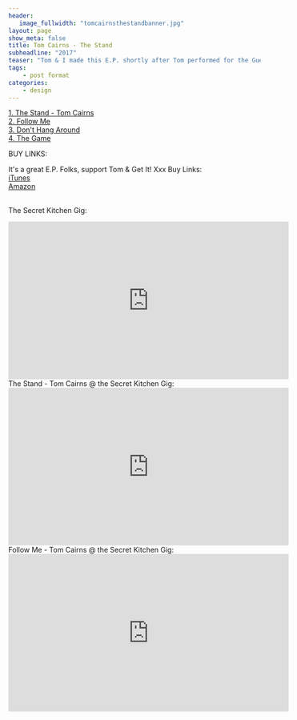 ```yaml
---
header:
   image_fullwidth: "tomcairnsthestandbanner.jpg"
layout: page
show_meta: false
title: Tom Cairns - The Stand
subheadline: "2017"
teaser: "Tom & I made this E.P. shortly after Tom performed for the Guerilla Concert Movie <a href="https://youtu.be/qxd_jckMoUI">'The Secret Kitchen Gig'.</a> We recorded four of Tom's favourite songs, and I added some sparkly overdubs. The resulting E.P. is very beautiful. My personal favourite is the haunting 'The Game'." 
tags:
    - post format
categories:
    - design 
---
```

<!--more-->
 <a href="https://youtu.be/1akSKo8MMII">1. The Stand - Tom Cairns</a><br>
 <a href="https://youtu.be/MMD5sldk0MA">2. Follow Me</a><br>
 <a href="https://youtu.be/WCWsNjY5dvc">3. Don't Hang Around</a><br>
 <a href="https://youtu.be/0i0LSQizwJY">4. The Game</a><br>
 
BUY LINKS:

It's a great E.P. Folks, support Tom & Get It! Xxx
Buy Links:<br>
   <a href="https://itunes.apple.com/gb/album/stand-ep/1147581329">iTunes</a><br>
      <a href="https://www.amazon.co.uk/Stand-Tom-Cairns/dp/B01LBUPWQE">Amazon</a><br><br>
      
      
The Secret Kitchen Gig:<br>
  <iframe width="560" height="315" src="https://www.youtube.com/embed/qxd_jckMoUI" frameborder="0" allowfullscreen></iframe><br> 
The Stand - Tom Cairns @ the Secret Kitchen Gig:<br>
  <iframe width="560" height="315" src="https://www.youtube.com/embed/1akSKo8MMII" frameborder="0" allowfullscreen></iframe><br> 
Follow Me - Tom Cairns @ the Secret Kitchen Gig:<br>
  <iframe width="560" height="315" src="https://www.youtube.com/embed/vzc_NW66o1k" frameborder="0" allowfullscreen></iframe><br> 
